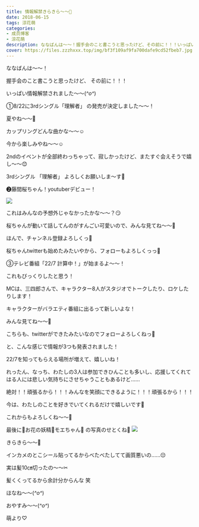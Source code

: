 ```yaml
---
title: 情報解禁きらきら〜〜💫
date: 2018-06-15
tags: 涼花萌
categories: 
- 成员博客
- 涼花萌
description: ななばんは〜〜！握手会のこと書こうと思ったけど、その前に！！！いっぱい情報解禁されました〜〜(*^o^*)①8/22に3rdシングル「理解者」の発売が...
cover: https://files.zzzhxxx.top/img/bf3f109af9fa700dafe9cd52fbeb7.jpg 
---
```







ななばんは〜〜！





握手会のこと書こうと思ったけど、
その前に！！！








いっぱい情報解禁されました〜〜(*^o^*)








①8/22に3rdシングル「理解者」
の発売が決定しました〜〜！






夏やね〜〜🍉






カップリングどんな曲かな〜〜☺️



今から楽しみやね〜〜☺️







2ndのイベントが全部終わっちゃって、寂しかったけど、またすぐ会えそうで嬉し〜〜😊




3rdシングル 「理解者」
よろしくお願いしま〜す🤗










❷藤間桜ちゃん！youtuberデビュー！



![](https://files.zzzhxxx.top/img/bf3f109af9fa700dafe9cd52fbeb7.jpg)




これはみんなの予想外じゃなかったかな〜〜？😏







桜ちゃんが動いて話してんのがすんごい可愛いので、みんな見てね〜〜👀






ほんで、チャンネル登録よろしくっ💫



桜ちゃんtwitterも始めたみたいやから、フォローもよろしくっっ💫












③テレビ番組「22/7 計算中！」が始まるよ〜〜！





これもびっくりしたと思う！





MCは、三四郎さんで、キャラクター8人がスタジオでトークしたり、ロケしたりします！






キャラクターがバラエティ番組に出るって新しいよな！






みんな見てね〜〜👀




こちらも、twitterができたみたいなのでフォローよろしくねっ💫













と、こんな感じで情報が3つも発表されました！







22/7を知ってもらえる場所が増えて、嬉しいね！














れったん、なっち、わたしの3人は参加できひんことも多いし、応援してくれてはる人には悲しい気持ちにさせちゃうこともあるけど……


絶対！！頑張るから！！！みんなを笑顔にできるように！！！頑張るから！！！






今は、わたしのことを好きでいてくれるだけで嬉しいです💓







これからもよろしくね〜〜💓










最後に🌸お花の妖精🌸モエちゃん🌸
の写真のせとくね🌸
![](https://files.zzzhxxx.top/img/bf3f109af9fa700dafe9cd52fbeb7-01.jpg)







きらきら〜〜💫




インカメのとこシール貼ってるからべたべたしてて画質悪いの……😔






実は髪10㎝切ったの〜〜✂︎



髪くくってるから余計分からんな 笑











ほなね〜〜(*^o^*)



おやすみ〜〜(*^o^*)







萌より♡


